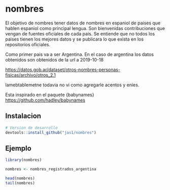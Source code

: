 # nombres

<!-- badges: start -->
<!-- badges: end -->

El objetivo de nombres tener datos de nombres en espaniol de paises que hablen espaniol como principal lengua. 
Son bienvenidas contribuciones que vengan de fuentes oficiales de cada pais. Se entiende que no todos los paises tienen los mejores datos y se publicara lo que exista en los repositorios oficiales. 

Como primer pais va a ser Argentina. En el caso de argentina los datos obtenidos son obtenidos de la url a 2019-10-18

https://datos.gob.ar/dataset/otros-nombres-personas-fisicas/archivo/otros_2.1

lamebtablemetne todavia no vi como agregarle acentos y enies.

Esta inspirado en el paquete {babynames} https://github.com/hadley/babynames

## Instalacion

``` r
# Version de desarrollo
devtools::install_github("jas1/nombres")

```

## Ejemplo


``` r
library(nombres)

nombres <- nombres_registrados_argentina

head(nombres)
tail(nombres)

```
